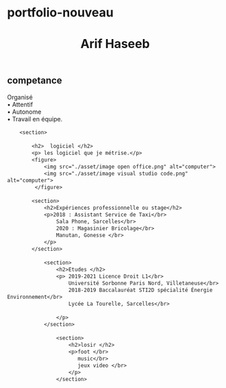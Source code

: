 # portfolio-nouveau

<!DOCTYPE html>
<html lang="fr">
<head>
    <meta charset="UTF-8">
    <meta http-equiv="X-UA-Compatible" content="IE=edge">
    <meta name="viewport" content="width=device-width, initial-scale=1.0">
    <title>Arif Haseeb</title>
    <link href="css/style.css" rel="stylesheet" type="text/css">
    <link rel="icon" type="icon" href="./asset/icons8-money-64.ico">
</head>
<body>
    <header><h1>Arif Haseeb  </h1> </header>
    <section>
        <h2 class="a">competance </h2>
        <p>   Organisé </br>
            • Attentif </br>
            • Autonome</br>
            • Travail en équipe. </br>
        </p>
    </section>

        <section>
        
            <h2>  logiciel </h2>
            <p> les logiciel que je métrise.</p>
            <figure>         
                <img src="./asset/image open office.png" alt="computer">        
                <img src="./asset/image visual studio code.png" alt="computer">
             </figure>

            <section>
                <h2>Expériences professionnelle ou stage</h2>
                <p>2018 : Assistant Service de Taxi</br>
                    Sala Phone, Sarcelles</br>
                    2020 : Magasinier Bricolage</br>
                    Manutan, Gonesse </br>
                </p>
            </section>

                <section>
                    <h2>Etudes </h2>
                    <p> 2019-2021 Licence Droit L1</br>
                        Université Sorbonne Paris Nord, Villetaneuse</br>
                        2018-2019 Baccalauréat STI2D spécialité Énergie Environnement</br>  
                        Lycée La Tourelle, Sarcelles</br>
                    
                    </p>
                </section>
    
                    <section>
                        <h2>losir </h2>
                        <p>foot </br>
                           music</br>
                           jeux video </br>
                        </p>
                    </section>
        
            
</body>
</html>
